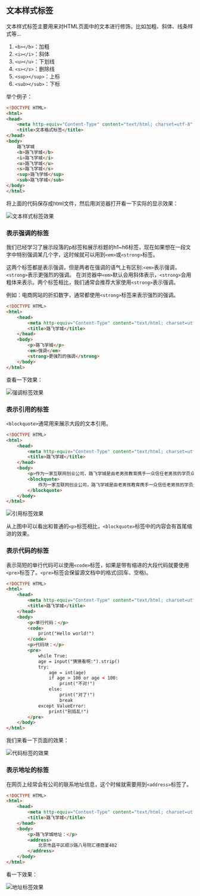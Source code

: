 ## 文本样式标签

文本样式标签主要用来对HTML页面中的文本进行修饰，比如加粗、斜体、线条样式等...

1. `<b></b>`：加粗
2. `<i></i>`：斜体
3. `<u></u>`：下划线
4. `<s></s>`：删除线
5. `<sup></sup>`：上标 
6. `<sub></sub>`：下标

举个例子：

```html
<!DOCTYPE HTML>
<html>
<head>
    <meta http-equiv="Content-Type" content="text/html; charset=utf-8" />
    <title>文本格式标签</title>
</head>
<body>
    路飞学城
    <b>路飞学城</b>
    <i>路飞学城</i>
    <u>路飞学城</u>
    <s>路飞学城</s>
    <sup>路飞学城</sup>
    <sub>路飞学城</sub>    
</body>
</html>
```
将上面的代码保存成html文件，然后用浏览器打开看一下实际的显示效果：

![文本样式标签效果](/assets/chapter9/html/HTML_26.png)

### 表示强调的标签

我们已经学习了展示段落的p标签和展示标题的h1~h6标签，现在如果想在一段文字中特别强调某几个字，这时候就可以用到`<em>`或`<strong>`标签。

这两个标签都是表示强调，但是两者在强调的语气上有区别:`<em>`表示强调，`<strong>`表示更强烈的强调。
在浏览器中`<em>`默认会用斜体表示，`<strong>`会用粗体来表示。两个标签相比，我们通常会推荐大家使用`<strong>`表示强调。

例如：电商网站的折扣数字，通常都使用`<strong>`标签来表示强烈的强调。

```html
<!DOCTYPE HTML>
<html>
    <head>
        <meta http-equiv="Content-Type" content="text/html; charset=utf-8" />
        <title>路飞学城</title>
    </head>
    <body>
        <p>路飞学城</p>
        <em>强调</em>
        <strong>更强烈的强调</strong>
    </body>
</html>
```

查看一下效果：

![强调标签效果](/assets/chapter9/html/HTML_27.png)

### 表示引用的标签

`<blockquote>`通常用来展示大段的文本引用。

```html
<!DOCTYPE HTML>
<html>
    <head>
        <meta http-equiv="Content-Type" content="text/html; charset=utf-8" />
        <title>路飞学城</title>
    </head>
    <body>
        <p>作为一家互联网创业公司，路飞学城是由老男孩教育携手一众信任老男孩的学员众筹发起的在线教育项目。我们怀揣着帮助有志向的年轻人通过努力学习获得体面工作与品质生活的使命，坚守初心，砥砺前行。</p>
        <blockquote>
            作为一家互联网创业公司，路飞学城是由老男孩教育携手一众信任老男孩的学员众筹发起的在线教育项目。我们怀揣着帮助有志向的年轻人通过努力学习获得体面工作与品质生活的使命，坚守初心，砥砺前行。
        </blockquote>
    </body>
</html>
```

![引用标签效果](/assets/chapter9/html/HTML_11.png)

从上图中可以看出和普通的`<p>`标签相比，`<blockquote>`标签中的内容会有首尾缩进的效果。

### 表示代码的标签

表示简短的单行代码可以使用`<code>`标签，如果是带有缩进的大段代码就要使用`<pre>`标签了。`<pre>`标签会保留源文档中的格式(回车、空格)。

```html
<!DOCTYPE HTML>
<html>
    <head>
        <meta http-equiv="Content-Type" content="text/html; charset=utf-8" />
        <title>路飞学城</title>
    </head>
    <body>
        <p>单行代码：</p>
        <code>
            print("Hello world!")
        </code>
        <p>代码块：</p>
        <pre>
            while True:
            age = input("猜猜看啊:").strip()
            try:
                age = int(age)
                if age > 100 or age < 100:
                    print("不对!")
                else:
                    print("对了!")
                    break
            except ValueError:
                print("别捣乱!")            
        </pre>
    </body>
</html>
```
我们来看一下页面的效果：

![代码标签的效果](/assets/chapter9/html/HTML_12.png)

### 表示地址的标签

在网页上经常会有公司的联系地址信息，这个时候就需要用到`<address>`标签了。

```html
<!DOCTYPE HTML>
<html>
    <head>
        <meta http-equiv="Content-Type" content="text/html; charset=utf-8" />
        <title>路飞学城</title>
    </head>
    <body>
        <p>路飞学城地址：</p>
        <address>
            北京市昌平区顺沙路八号院汇德商厦402
        </address>
    </body>
</html>
```
看一下效果：

![地址标签效果](/assets/chapter9/html/HTML_13.png)

